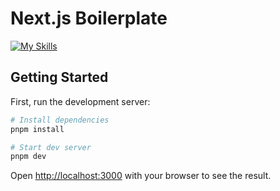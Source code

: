 # Next.js Boilerplate

[![My Skills](https://skillicons.dev/icons?i=nextjs,tailwind,ts)](https://skillicons.dev)

## Getting Started

First, run the development server:

```bash
# Install dependencies
pnpm install

# Start dev server
pnpm dev
```

Open [http://localhost:3000](http://localhost:3000) with your browser to see the result.
